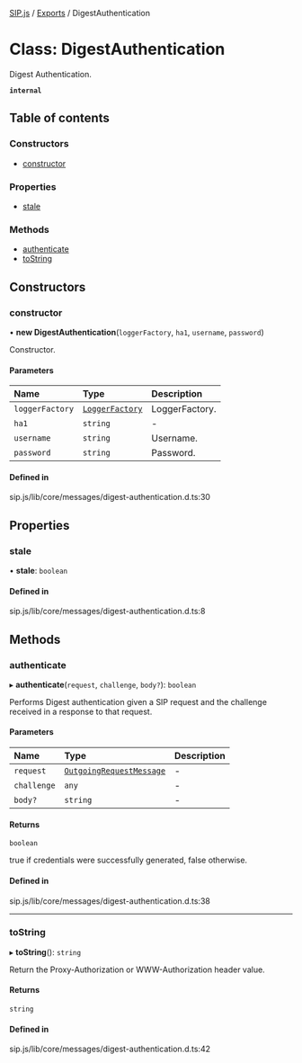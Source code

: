 [SIP.js](../README.md) / [Exports](../modules.md) / DigestAuthentication

# Class: DigestAuthentication

Digest Authentication.

**`internal`**

## Table of contents

### Constructors

- [constructor](DigestAuthentication.md#constructor)

### Properties

- [stale](DigestAuthentication.md#stale)

### Methods

- [authenticate](DigestAuthentication.md#authenticate)
- [toString](DigestAuthentication.md#tostring)

## Constructors

### constructor

• **new DigestAuthentication**(`loggerFactory`, `ha1`, `username`, `password`)

Constructor.

#### Parameters

| Name | Type | Description |
| :------ | :------ | :------ |
| `loggerFactory` | [`LoggerFactory`](LoggerFactory.md) | LoggerFactory. |
| `ha1` | `string` | - |
| `username` | `string` | Username. |
| `password` | `string` | Password. |

#### Defined in

sip.js/lib/core/messages/digest-authentication.d.ts:30

## Properties

### stale

• **stale**: `boolean`

#### Defined in

sip.js/lib/core/messages/digest-authentication.d.ts:8

## Methods

### authenticate

▸ **authenticate**(`request`, `challenge`, `body?`): `boolean`

Performs Digest authentication given a SIP request and the challenge
received in a response to that request.

#### Parameters

| Name | Type | Description |
| :------ | :------ | :------ |
| `request` | [`OutgoingRequestMessage`](OutgoingRequestMessage.md) | - |
| `challenge` | `any` | - |
| `body?` | `string` | - |

#### Returns

`boolean`

true if credentials were successfully generated, false otherwise.

#### Defined in

sip.js/lib/core/messages/digest-authentication.d.ts:38

___

### toString

▸ **toString**(): `string`

Return the Proxy-Authorization or WWW-Authorization header value.

#### Returns

`string`

#### Defined in

sip.js/lib/core/messages/digest-authentication.d.ts:42
